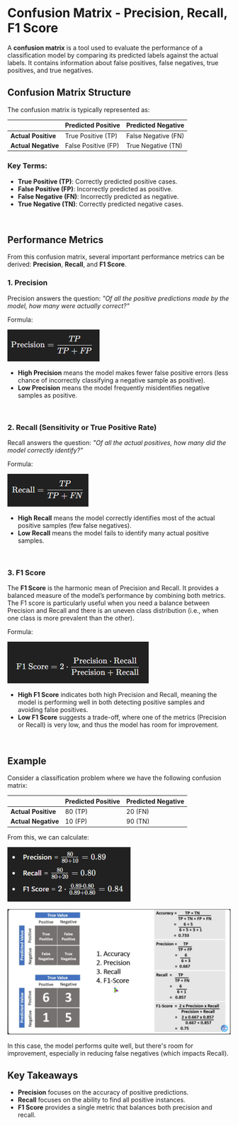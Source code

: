 # Confusion Matrix - Precision, Recall, F1 Score

A **confusion matrix** is a tool used to evaluate the performance of a classification model by comparing its predicted labels against the actual labels. It contains information about false positives, false negatives, true positives, and true negatives.

## Confusion Matrix Structure

The confusion matrix is typically represented as:

|                     | Predicted Positive | Predicted Negative |
|---------------------|--------------------|--------------------|
| **Actual Positive**  | True Positive (TP)  | False Negative (FN) |
| **Actual Negative**  | False Positive (FP) | True Negative (TN)  |

### Key Terms:
- **True Positive (TP)**: Correctly predicted positive cases.
- **False Positive (FP)**: Incorrectly predicted as positive.
- **False Negative (FN)**: Incorrectly predicted as negative.
- **True Negative (TN)**: Correctly predicted negative cases.

<br>

## Performance Metrics

From this confusion matrix, several important performance metrics can be derived: **Precision**, **Recall**, and **F1 Score**.

### 1. Precision
Precision answers the question: _"Of all the positive predictions made by the model, how many were actually correct?"_

Formula:

![alt text](README-imgs/Precision_formula.png)


- **High Precision** means the model makes fewer false positive errors (less chance of incorrectly classifying a negative sample as positive).
- **Low Precision** means the model frequently misidentifies negative samples as positive.

<br>

### 2. Recall (Sensitivity or True Positive Rate)
Recall answers the question: _"Of all the actual positives, how many did the model correctly identify?"_

Formula:

![alt text](README-imgs/Recall_formula.png)


- **High Recall** means the model correctly identifies most of the actual positive samples (few false negatives).
- **Low Recall** means the model fails to identify many actual positive samples.

<br>

### 3. F1 Score
The **F1 Score** is the harmonic mean of Precision and Recall. It provides a balanced measure of the model’s performance by combining both metrics. The F1 score is particularly useful when you need a balance between Precision and Recall and there is an uneven class distribution (i.e., when one class is more prevalent than the other).

Formula:

![alt text](README-imgs/F1_Score_formula.png)


- **High F1 Score** indicates both high Precision and Recall, meaning the model is performing well in both detecting positive samples and avoiding false positives.
- **Low F1 Score** suggests a trade-off, where one of the metrics (Precision or Recall) is very low, and thus the model has room for improvement.

<br>

## Example

Consider a classification problem where we have the following confusion matrix:

|                     | Predicted Positive | Predicted Negative |
|---------------------|--------------------|--------------------|
| **Actual Positive**  | 80 (TP)            | 20 (FN)            |
| **Actual Negative**  | 10 (FP)            | 90 (TN)            |

From this, we can calculate:

![alt text](README-imgs/ex.png)

![alt text](<README-imgs/Confusion Matrix - Precision, Recall, F1 Score.png>)

In this case, the model performs quite well, but there's room for improvement, especially in reducing false negatives (which impacts Recall).

## Key Takeaways

- **Precision** focuses on the accuracy of positive predictions.
- **Recall** focuses on the ability to find all positive instances.
- **F1 Score** provides a single metric that balances both precision and recall.


